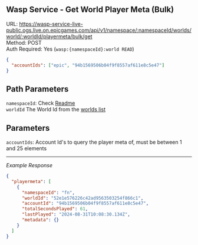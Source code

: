 ## Wasp Service - Get World Player Meta (Bulk)

URL: https://wasp-service-live-public.ogs.live.on.epicgames.com/api/v1/namespace/:namespaceId/worlds/world/:worldId/playermeta/bulk/get \
Method: POST \
Auth Required: Yes (`wasp:{namespaceId}:world READ`)

```json
{
  "accountIds": ["epic", "94b1569506b04f9f8557af611e8c5e47"]
}
```

## Path Parameters

`namespaceId`: Check [Readme](../README.md) <br/>
`worldId` The World Id from the [worlds list](./AccountAccessibleWorld.md)

## Parameters

`accountIds`: Account Id's to query the player meta of, must be between 1 and 25 elements

---

_Example Response_

```json
{
  "playermeta": [
    {
      "namespaceId": "fn",
      "worldId": "52e1e576226c42ad9563503254f866c1",
      "accountId": "94b1569506b04f9f8557af611e8c5e47",
      "totalSecondsPlayed": 61,
      "lastPlayed": "2024-08-31T10:08:30.134Z",
      "metadata": {}
    }
  ]
}
```
